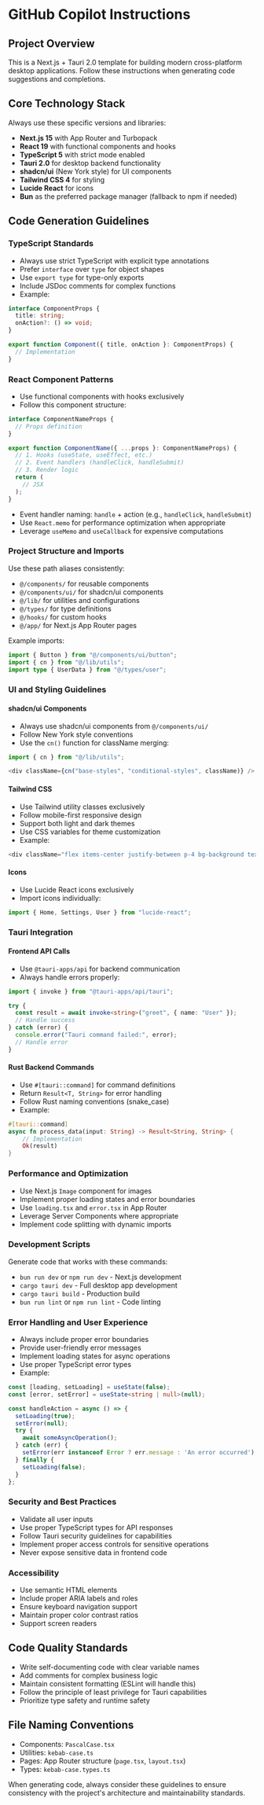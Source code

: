 # GitHub Copilot Instructions

## Project Overview

This is a Next.js + Tauri 2.0 template for building modern cross-platform desktop applications. Follow these instructions when generating code suggestions and completions.

## Core Technology Stack

Always use these specific versions and libraries:

- **Next.js 15** with App Router and Turbopack
- **React 19** with functional components and hooks
- **TypeScript 5** with strict mode enabled
- **Tauri 2.0** for desktop backend functionality
- **shadcn/ui** (New York style) for UI components
- **Tailwind CSS 4** for styling
- **Lucide React** for icons
- **Bun** as the preferred package manager (fallback to npm if needed)

## Code Generation Guidelines

### TypeScript Standards

- Always use strict TypeScript with explicit type annotations
- Prefer `interface` over `type` for object shapes
- Use `export type` for type-only exports
- Include JSDoc comments for complex functions
- Example:
```typescript
interface ComponentProps {
  title: string;
  onAction?: () => void;
}

export function Component({ title, onAction }: ComponentProps) {
  // Implementation
}
```

### React Component Patterns

- Use functional components with hooks exclusively
- Follow this component structure:
```typescript
interface ComponentNameProps {
  // Props definition
}

export function ComponentName({ ...props }: ComponentNameProps) {
  // 1. Hooks (useState, useEffect, etc.)
  // 2. Event handlers (handleClick, handleSubmit)
  // 3. Render logic
  return (
    // JSX
  );
}
```

- Event handler naming: `handle` + action (e.g., `handleClick`, `handleSubmit`)
- Use `React.memo` for performance optimization when appropriate
- Leverage `useMemo` and `useCallback` for expensive computations

### Project Structure and Imports

Use these path aliases consistently:
- `@/components/` for reusable components
- `@/components/ui/` for shadcn/ui components
- `@/lib/` for utilities and configurations
- `@/types/` for type definitions
- `@/hooks/` for custom hooks
- `@/app/` for Next.js App Router pages

Example imports:
```typescript
import { Button } from "@/components/ui/button";
import { cn } from "@/lib/utils";
import type { UserData } from "@/types/user";
```

### UI and Styling Guidelines

#### shadcn/ui Components
- Always use shadcn/ui components from `@/components/ui/`
- Follow New York style conventions
- Use the `cn()` function for className merging:
```typescript
import { cn } from "@/lib/utils";

<div className={cn("base-styles", "conditional-styles", className)} />
```

#### Tailwind CSS
- Use Tailwind utility classes exclusively
- Follow mobile-first responsive design
- Support both light and dark themes
- Use CSS variables for theme customization
- Example:
```typescript
<div className="flex items-center justify-between p-4 bg-background text-foreground dark:bg-dark-background">
```

#### Icons
- Use Lucide React icons exclusively
- Import icons individually:
```typescript
import { Home, Settings, User } from "lucide-react";
```

### Tauri Integration

#### Frontend API Calls
- Use `@tauri-apps/api` for backend communication
- Always handle errors properly:
```typescript
import { invoke } from "@tauri-apps/api/tauri";

try {
  const result = await invoke<string>("greet", { name: "User" });
  // Handle success
} catch (error) {
  console.error("Tauri command failed:", error);
  // Handle error
}
```

#### Rust Backend Commands
- Use `#[tauri::command]` for command definitions
- Return `Result<T, String>` for error handling
- Follow Rust naming conventions (snake_case)
- Example:
```rust
#[tauri::command]
async fn process_data(input: String) -> Result<String, String> {
    // Implementation
    Ok(result)
}
```

### Performance and Optimization

- Use Next.js `Image` component for images
- Implement proper loading states and error boundaries
- Use `loading.tsx` and `error.tsx` in App Router
- Leverage Server Components where appropriate
- Implement code splitting with dynamic imports

### Development Scripts

Generate code that works with these commands:
- `bun run dev` or `npm run dev` - Next.js development
- `cargo tauri dev` - Full desktop app development  
- `cargo tauri build` - Production build
- `bun run lint` or `npm run lint` - Code linting

### Error Handling and User Experience

- Always include proper error boundaries
- Provide user-friendly error messages
- Implement loading states for async operations
- Use proper TypeScript error types
- Example:
```typescript
const [loading, setLoading] = useState(false);
const [error, setError] = useState<string | null>(null);

const handleAction = async () => {
  setLoading(true);
  setError(null);
  try {
    await someAsyncOperation();
  } catch (err) {
    setError(err instanceof Error ? err.message : 'An error occurred');
  } finally {
    setLoading(false);
  }
};
```

### Security and Best Practices

- Validate all user inputs
- Use proper TypeScript types for API responses
- Follow Tauri security guidelines for capabilities
- Implement proper access controls for sensitive operations
- Never expose sensitive data in frontend code

### Accessibility

- Use semantic HTML elements
- Include proper ARIA labels and roles
- Ensure keyboard navigation support
- Maintain proper color contrast ratios
- Support screen readers

## Code Quality Standards

- Write self-documenting code with clear variable names
- Add comments for complex business logic
- Maintain consistent formatting (ESLint will handle this)
- Follow the principle of least privilege for Tauri capabilities
- Prioritize type safety and runtime safety

## File Naming Conventions

- Components: `PascalCase.tsx`
- Utilities: `kebab-case.ts`
- Pages: App Router structure (`page.tsx`, `layout.tsx`)
- Types: `kebab-case.types.ts`

When generating code, always consider these guidelines to ensure consistency with the project's architecture and maintainability standards.